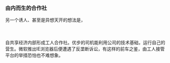 ### 由内而生的合作社
另一个诱人、甚至是异想天开的想法是，<br/><br/><br/><br/>自共享经济内部形成工人合作社。优步的司机能利用公司的技术基础，运行自己的营生。微软推出IE浏览器后便遭遇了反垄断诉讼，有这样的前车之鉴，由工人接管平台的举措恐怕也不难想象。